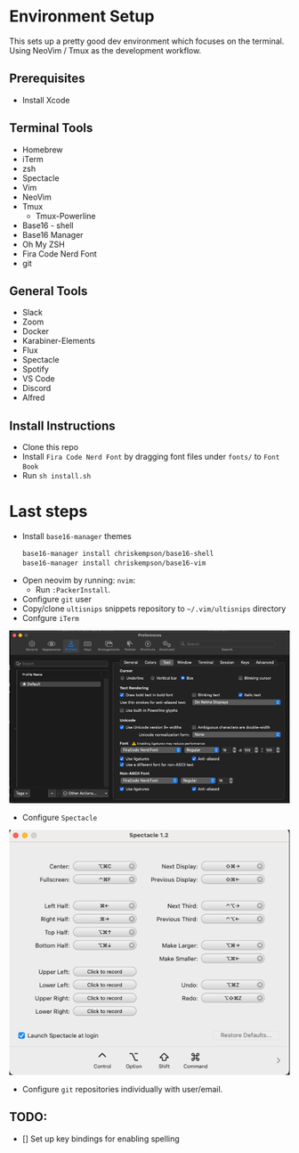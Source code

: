 # Environment Setup

This sets up a pretty good dev environment which focuses on the terminal. Using NeoVim / Tmux as the development workflow.

## Prerequisites

- Install Xcode

## Terminal Tools

- Homebrew
- iTerm
- zsh
- Spectacle
- Vim
- NeoVim
- Tmux
  - Tmux-Powerline
- Base16 - shell
- Base16 Manager
- Oh My ZSH
- Fira Code Nerd Font
- git

## General Tools

- Slack
- Zoom
- Docker
- Karabiner-Elements
- Flux
- Spectacle
- Spotify
- VS Code
- Discord
- Alfred

## Install Instructions

- Clone this repo
- Install `Fira Code Nerd Font` by dragging font files under `fonts/` to `Font Book`
- Run `sh install.sh`

# Last steps

- Install `base16-manager` themes
  ```bash
  base16-manager install chriskempson/base16-shell
  base16-manager install chriskempson/base16-vim
  ```
- Open neovim by running: `nvim`:
  - Run `:PackerInstall`.
- Configure `git` user
- Copy/clone `ultisnips` snippets repository to `~/.vim/ultisnips` directory
- Confgure `iTerm`

![](iterm-opts.png 'iTerm settings')

- Configure `Spectacle`

![](spectacle-settings.png 'Spectacle settings')

- Configure `git` repositories individually with user/email.

## TODO:

- [] Set up key bindings for enabling spelling
